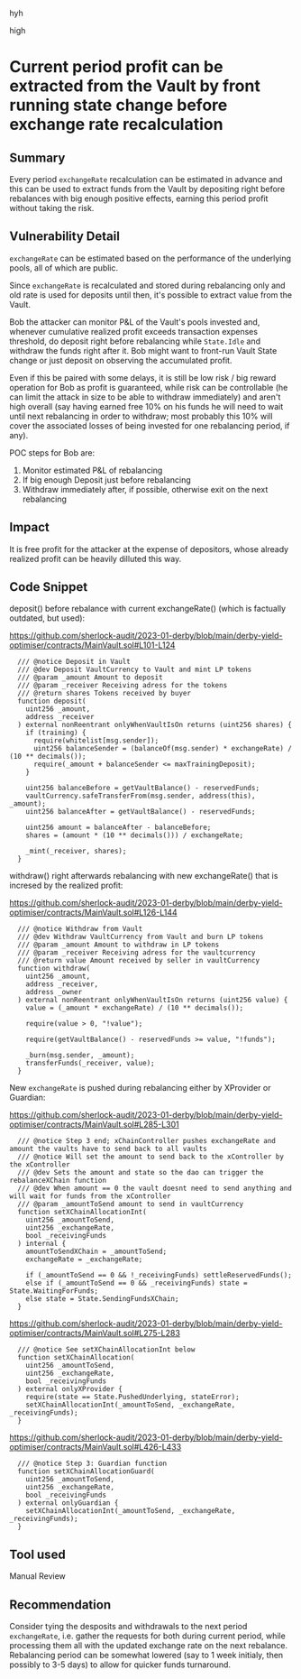 hyh

high

# Current period profit can be extracted from the Vault by front running state change before exchange rate recalculation

## Summary

Every period `exchangeRate` recalculation can be estimated in advance and this can be used to extract funds from the Vault by depositing right before rebalances with big enough positive effects, earning this period profit without taking the risk.

## Vulnerability Detail

`exchangeRate` can be estimated based on the performance of the underlying pools, all of which are public.

Since `exchangeRate` is recalculated and stored during rebalancing only and old rate is used for deposits until then, it's possible to extract value from the Vault.

Bob the attacker can monitor P&L of the Vault's pools invested and, whenever cumulative realized profit exceeds transaction expenses threshold, do deposit right before rebalancing while `State.Idle` and withdraw the funds right after it. Bob might want to front-run Vault State change or just deposit on observing the accumulated profit.

Even if this be paired with some delays, it is still be low risk / big reward operation for Bob as profit is guaranteed, while risk can be controllable (he can limit the attack in size to be able to withdraw immediately) and aren't high overall (say having earned free 10% on his funds he will need to wait until next rebalancing in order to withdraw; most probably this 10% will cover the associated losses of being invested for one rebalancing period, if any).

POC steps for Bob are:
1) Monitor estimated P&L of rebalancing
2) If big enough Deposit just before rebalancing
3) Withdraw immediately after, if possible, otherwise exit on the next rebalancing

## Impact

It is free profit for the attacker at the expense of depositors, whose already realized profit can be heavily dilluted this way.

## Code Snippet

deposit() before rebalance with current exchangeRate() (which is factually outdated, but used):

https://github.com/sherlock-audit/2023-01-derby/blob/main/derby-yield-optimiser/contracts/MainVault.sol#L101-L124

```solidity
  /// @notice Deposit in Vault
  /// @dev Deposit VaultCurrency to Vault and mint LP tokens
  /// @param _amount Amount to deposit
  /// @param _receiver Receiving adress for the tokens
  /// @return shares Tokens received by buyer
  function deposit(
    uint256 _amount,
    address _receiver
  ) external nonReentrant onlyWhenVaultIsOn returns (uint256 shares) {
    if (training) {
      require(whitelist[msg.sender]);
      uint256 balanceSender = (balanceOf(msg.sender) * exchangeRate) / (10 ** decimals());
      require(_amount + balanceSender <= maxTrainingDeposit);
    }

    uint256 balanceBefore = getVaultBalance() - reservedFunds;
    vaultCurrency.safeTransferFrom(msg.sender, address(this), _amount);
    uint256 balanceAfter = getVaultBalance() - reservedFunds;

    uint256 amount = balanceAfter - balanceBefore;
    shares = (amount * (10 ** decimals())) / exchangeRate;

    _mint(_receiver, shares);
  }
```

withdraw() right afterwards rebalancing with new exchangeRate() that is incresed by the realized profit:

https://github.com/sherlock-audit/2023-01-derby/blob/main/derby-yield-optimiser/contracts/MainVault.sol#L126-L144

```solidity
  /// @notice Withdraw from Vault
  /// @dev Withdraw VaultCurrency from Vault and burn LP tokens
  /// @param _amount Amount to withdraw in LP tokens
  /// @param _receiver Receiving adress for the vaultcurrency
  /// @return value Amount received by seller in vaultCurrency
  function withdraw(
    uint256 _amount,
    address _receiver,
    address _owner
  ) external nonReentrant onlyWhenVaultIsOn returns (uint256 value) {
    value = (_amount * exchangeRate) / (10 ** decimals());

    require(value > 0, "!value");

    require(getVaultBalance() - reservedFunds >= value, "!funds");

    _burn(msg.sender, _amount);
    transferFunds(_receiver, value);
  }
```

New `exchangeRate` is pushed during rebalancing either by XProvider or Guardian:

https://github.com/sherlock-audit/2023-01-derby/blob/main/derby-yield-optimiser/contracts/MainVault.sol#L285-L301

```solidity
  /// @notice Step 3 end; xChainController pushes exchangeRate and amount the vaults have to send back to all vaults
  /// @notice Will set the amount to send back to the xController by the xController
  /// @dev Sets the amount and state so the dao can trigger the rebalanceXChain function
  /// @dev When amount == 0 the vault doesnt need to send anything and will wait for funds from the xController
  /// @param _amountToSend amount to send in vaultCurrency
  function setXChainAllocationInt(
    uint256 _amountToSend,
    uint256 _exchangeRate,
    bool _receivingFunds
  ) internal {
    amountToSendXChain = _amountToSend;
    exchangeRate = _exchangeRate;

    if (_amountToSend == 0 && !_receivingFunds) settleReservedFunds();
    else if (_amountToSend == 0 && _receivingFunds) state = State.WaitingForFunds;
    else state = State.SendingFundsXChain;
  }
```

https://github.com/sherlock-audit/2023-01-derby/blob/main/derby-yield-optimiser/contracts/MainVault.sol#L275-L283

```solidity
  /// @notice See setXChainAllocationInt below
  function setXChainAllocation(
    uint256 _amountToSend,
    uint256 _exchangeRate,
    bool _receivingFunds
  ) external onlyXProvider {
    require(state == State.PushedUnderlying, stateError);
    setXChainAllocationInt(_amountToSend, _exchangeRate, _receivingFunds);
  }
```

https://github.com/sherlock-audit/2023-01-derby/blob/main/derby-yield-optimiser/contracts/MainVault.sol#L426-L433

```solidity
  /// @notice Step 3: Guardian function
  function setXChainAllocationGuard(
    uint256 _amountToSend,
    uint256 _exchangeRate,
    bool _receivingFunds
  ) external onlyGuardian {
    setXChainAllocationInt(_amountToSend, _exchangeRate, _receivingFunds);
  }
```

## Tool used

Manual Review

## Recommendation

Consider tying the desposits and withdrawals to the next period `exchangeRate`, i.e. gather the requests for both during current period, while processing them all with the updated exchange rate on the next rebalance. Rebalancing period can be somewhat lowered (say to 1 week initialy, then possibly to 3-5 days) to allow for quicker funds turnaround.

